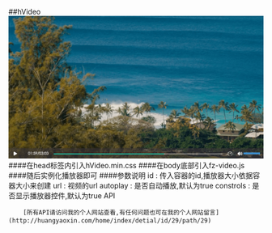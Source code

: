 ##hVideo
![image](./ys.png)
####在head标签内引入hVideo.min.css
		<link rel="stylesheet" href="./css/hVideo.min.css">
####在body底部引入fz-video.js
		<script src="./js/hVideo.min.js"></script>
####随后实例化播放器即可
		<script>
			var videos = new hVideo({
		 		id : 'id',
		 		url : 'name.mp4',
		 		autoplay : true,
		 		controls : true
		 	});
	 	</script>
####参数说明
		id	: 传入容器的id,播放器大小依据容器大小来创建
		url : 视频的url
		autoplay : 是否自动播放,默认为true
		constrols : 是否显示播放器控件,默认为true
API

		[所有API请访问我的个人网站查看,有任何问题也可在我的个人网站留言](http://huangyaoxin.com/home/index/detial/id/29/path/29)